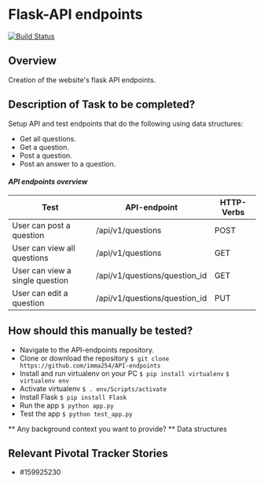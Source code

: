 # Flask-API endpoints
[![Build Status](https://travis-ci.org/imma254/API-endpoints.svg?branch=master)](https://travis-ci.org/imma254/API-endpoints)


## Overview
Creation of the website's flask API endpoints.

## Description of Task to be completed? 
Setup API and test endpoints that do the following using data structures:
- Get all questions.
- Get a question.
- Post a question.
- Post an answer to a question.

#### *API endpoints overview*
Test | API-endpoint | HTTP-Verbs
------------ | ------- | -----
User can post a question | /api/v1/questions | POST							
User can view all questions | /api/v1/questions | GET
User can view a single question | /api/v1/questions/question_id | GET
User can edit a question	| /api/v1/questions/question_id | PUT

## How should this manually be tested? 
- Navigate to the API-endpoints repository.
- Clone or download the repository
`$ git clone https://github.com/imma254/API-endpoints`
- Install and run virtualenv on your PC
`$ pip install virtualenv`
`$ virtualenv env`
- Activate virtualenv
`$ . env/Scripts/activate`
- Install Flask
`$ pip install Flask`
- Run the app
`$ python app.py`
- Test the app
`$ python test_app.py`

** Any background context you want to provide? **
Data structures

## Relevant Pivotal Tracker Stories
 - #159925230
